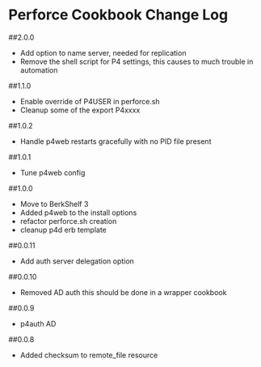 # Perforce Cookbook Change Log

##2.0.0
* Add option to name server, needed for replication
* Remove the shell script for P4 settings, this causes to much trouble in automation

##1.1.0
* Enable override of P4USER in perforce.sh
* Cleanup some of the export P4xxxx

##1.0.2
* Handle p4web restarts gracefully with no PID file present

##1.0.1
* Tune p4web config

##1.0.0
* Move to BerkShelf 3
* Added p4web to the install options
* refactor perforce.sh creation
* cleanup p4d erb template

##0.0.11
* Add auth server delegation option

##0.0.10
* Removed AD auth this should be done in a wrapper cookbook

##0.0.9
* p4auth AD

##0.0.8
* Added checksum to remote_file resource
